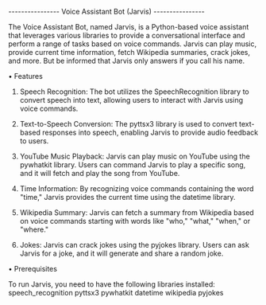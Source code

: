 ----------------  Voice Assistant Bot (Jarvis)  ----------------

The Voice Assistant Bot, named Jarvis, is a Python-based voice assistant that leverages various libraries to provide a conversational interface and perform a range of tasks based on voice commands. Jarvis can play music, provide current time information, fetch Wikipedia summaries, crack jokes, and more.
But be informed that Jarvis only answers if you call his name.

• Features

1. Speech Recognition: The bot utilizes the SpeechRecognition library to convert speech into text, allowing users to interact with Jarvis using voice commands.

2. Text-to-Speech Conversion: The pyttsx3 library is used to convert text-based responses into speech, enabling Jarvis to provide audio feedback to users.

3. YouTube Music Playback: Jarvis can play music on YouTube using the pywhatkit library. Users can command Jarvis to play a specific song, and it will fetch and play the song from YouTube.

4. Time Information: By recognizing voice commands containing the word "time," Jarvis provides the current time using the datetime library.

5. Wikipedia Summary: Jarvis can fetch a summary from Wikipedia based on voice commands starting with words like "who," "what," "when," or "where."

6. Jokes: Jarvis can crack jokes using the pyjokes library. Users can ask Jarvis for a joke, and it will generate and share a random joke.

• Prerequisites

To run Jarvis, you need to have the following libraries installed:
speech_recognition
pyttsx3
pywhatkit
datetime
wikipedia
pyjokes
